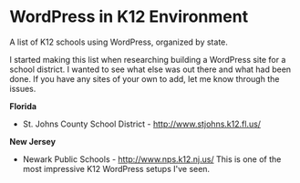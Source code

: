# WordPress in K12 Environment
A list of K12 schools using WordPress, organized by state. 

I started making this list when researching building a WordPress site for a school district. I wanted to see what else was out there and what had been done. If you have any sites of your own to add, let me know through the issues. 

**Florida** 
- St. Johns County School District - http://www.stjohns.k12.fl.us/

**New Jersey**
- Newark Public Schools - http://www.nps.k12.nj.us/ This is one of the most impressive K12 WordPress setups I've seen.
